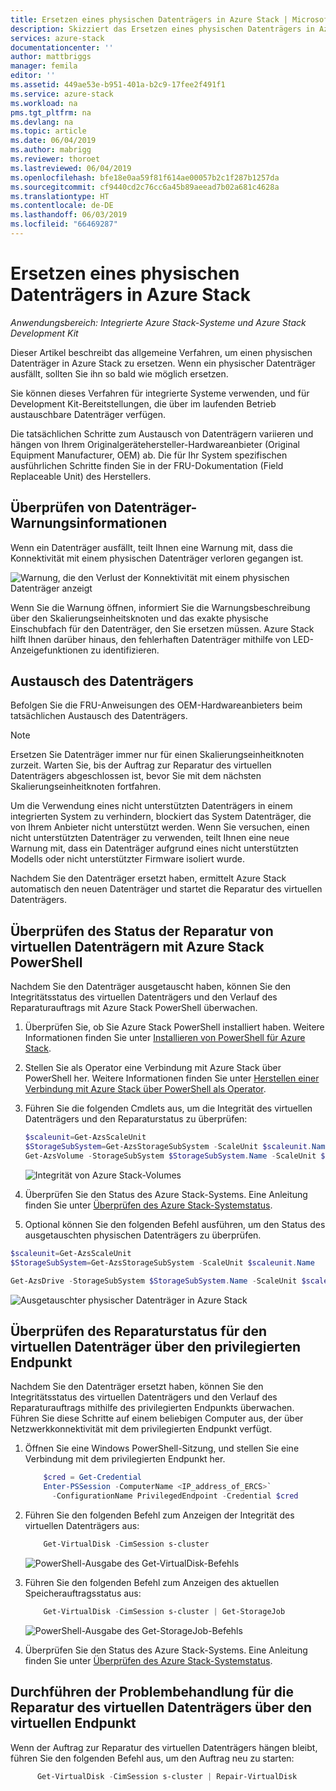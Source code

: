 ```yaml
---
title: Ersetzen eines physischen Datenträgers in Azure Stack | Microsoft-Dokumentation
description: Skizziert das Ersetzen eines physischen Datenträgers in Azure Stack.
services: azure-stack
documentationcenter: ''
author: mattbriggs
manager: femila
editor: ''
ms.assetid: 449ae53e-b951-401a-b2c9-17fee2f491f1
ms.service: azure-stack
ms.workload: na
pms.tgt_pltfrm: na
ms.devlang: na
ms.topic: article
ms.date: 06/04/2019
ms.author: mabrigg
ms.reviewer: thoroet
ms.lastreviewed: 06/04/2019
ms.openlocfilehash: bfe18e0aa59f81f614ae00057b2c1f287b1257da
ms.sourcegitcommit: cf9440cd2c76cc6a45b89aeead7b02a681c4628a
ms.translationtype: HT
ms.contentlocale: de-DE
ms.lasthandoff: 06/03/2019
ms.locfileid: "66469287"
---
```

# <a name="replace-a-physical-disk-in-azure-stack"></a>Ersetzen eines physischen Datenträgers in Azure Stack

*Anwendungsbereich: Integrierte Azure Stack-Systeme und Azure Stack Development Kit*

Dieser Artikel beschreibt das allgemeine Verfahren, um einen physischen Datenträger in Azure Stack zu ersetzen. Wenn ein physischer Datenträger ausfällt, sollten Sie ihn so bald wie möglich ersetzen.

Sie können dieses Verfahren für integrierte Systeme verwenden, und für Development Kit-Bereitstellungen, die über im laufenden Betrieb austauschbare Datenträger verfügen.

Die tatsächlichen Schritte zum Austausch von Datenträgern variieren und hängen von Ihrem Originalgerätehersteller-Hardwareanbieter (Original Equipment Manufacturer, OEM) ab. Die für Ihr System spezifischen ausführlichen Schritte finden Sie in der FRU-Dokumentation (Field Replaceable Unit) des Herstellers.

## <a name="review-disk-alert-information"></a>Überprüfen von Datenträger-Warnungsinformationen
Wenn ein Datenträger ausfällt, teilt Ihnen eine Warnung mit, dass die Konnektivität mit einem physischen Datenträger verloren gegangen ist.

![Warnung, die den Verlust der Konnektivität mit einem physischen Datenträger anzeigt](media/azure-stack-replace-disk/DiskAlert.png)

Wenn Sie die Warnung öffnen, informiert Sie die Warnungsbeschreibung über den Skalierungseinheitsknoten und das exakte physische Einschubfach für den Datenträger, den Sie ersetzen müssen. Azure Stack hilft Ihnen darüber hinaus, den fehlerhaften Datenträger mithilfe von LED-Anzeigefunktionen zu identifizieren.

## <a name="replace-the-disk"></a>Austausch des Datenträgers

Befolgen Sie die FRU-Anweisungen des OEM-Hardwareanbieters beim tatsächlichen Austausch des Datenträgers.

> [!note]
> Ersetzen Sie Datenträger immer nur für einen Skalierungseinheitknoten zurzeit. Warten Sie, bis der Auftrag zur Reparatur des virtuellen Datenträgers abgeschlossen ist, bevor Sie mit dem nächsten Skalierungseinheitknoten fortfahren.

Um die Verwendung eines nicht unterstützten Datenträgers in einem integrierten System zu verhindern, blockiert das System Datenträger, die von Ihrem Anbieter nicht unterstützt werden. Wenn Sie versuchen, einen nicht unterstützten Datenträger zu verwenden, teilt Ihnen eine neue Warnung mit, dass ein Datenträger aufgrund eines nicht unterstützten Modells oder nicht unterstützter Firmware isoliert wurde.

Nachdem Sie den Datenträger ersetzt haben, ermittelt Azure Stack automatisch den neuen Datenträger und startet die Reparatur des virtuellen Datenträgers.

## <a name="check-the-status-of-virtual-disk-repair-using-azure-stack-powershell"></a>Überprüfen des Status der Reparatur von virtuellen Datenträgern mit Azure Stack PowerShell

Nachdem Sie den Datenträger ausgetauscht haben, können Sie den Integritätsstatus des virtuellen Datenträgers und den Verlauf des Reparaturauftrags mit Azure Stack PowerShell überwachen.

1. Überprüfen Sie, ob Sie Azure Stack PowerShell installiert haben. Weitere Informationen finden Sie unter [Installieren von PowerShell für Azure Stack](azure-stack-powershell-install.md).
2. Stellen Sie als Operator eine Verbindung mit Azure Stack über PowerShell her. Weitere Informationen finden Sie unter [Herstellen einer Verbindung mit Azure Stack über PowerShell als Operator](azure-stack-powershell-configure-admin.md).
3. Führen Sie die folgenden Cmdlets aus, um die Integrität des virtuellen Datenträgers und den Reparaturstatus zu überprüfen:
    ```powershell  
    $scaleunit=Get-AzsScaleUnit
    $StorageSubSystem=Get-AzsStorageSubSystem -ScaleUnit $scaleunit.Name
    Get-AzsVolume -StorageSubSystem $StorageSubSystem.Name -ScaleUnit $scaleunit.name | Select-Object VolumeLabel, OperationalStatus, RepairStatus
    ```

    ![Integrität von Azure Stack-Volumes](media/azure-stack-replace-disk/get-azure-stack-volumes-health.png)

4. Überprüfen Sie den Status des Azure Stack-Systems. Eine Anleitung finden Sie unter [Überprüfen des Azure Stack-Systemstatus](azure-stack-diagnostic-test.md).
5. Optional können Sie den folgenden Befehl ausführen, um den Status des ausgetauschten physischen Datenträgers zu überprüfen.

```powershell  
$scaleunit=Get-AzsScaleUnit
$StorageSubSystem=Get-AzsStorageSubSystem -ScaleUnit $scaleunit.Name

Get-AzsDrive -StorageSubSystem $StorageSubSystem.Name -ScaleUnit $scaleunit.name | Format-Table Storagenode, Healthstatus, PhysicalLocation, Model, MediaType,  CapacityGB, CanPool, CannotPoolReason
```

![Ausgetauschter physischer Datenträger in Azure Stack](media/azure-stack-replace-disk/get-azure-stack-volumes-health.png)

## <a name="check-the-status-of-virtual-disk-repair-using-the-privileged-endpoint"></a>Überprüfen des Reparaturstatus für den virtuellen Datenträger über den privilegierten Endpunkt
 
Nachdem Sie den Datenträger ersetzt haben, können Sie den Integritätsstatus des virtuellen Datenträgers und den Verlauf des Reparaturauftrags mithilfe des privilegierten Endpunkts überwachen. Führen Sie diese Schritte auf einem beliebigen Computer aus, der über Netzwerkkonnektivität mit dem privilegierten Endpunkt verfügt.

1. Öffnen Sie eine Windows PowerShell-Sitzung, und stellen Sie eine Verbindung mit dem privilegierten Endpunkt her.
    ```powershell
        $cred = Get-Credential
        Enter-PSSession -ComputerName <IP_address_of_ERCS>`
          -ConfigurationName PrivilegedEndpoint -Credential $cred
    ``` 
  
2. Führen Sie den folgenden Befehl zum Anzeigen der Integrität des virtuellen Datenträgers aus:
    ```powershell
        Get-VirtualDisk -CimSession s-cluster
    ```
   ![PowerShell-Ausgabe des Get-VirtualDisk-Befehls](media/azure-stack-replace-disk/GetVirtualDiskOutput.png)

3. Führen Sie den folgenden Befehl zum Anzeigen des aktuellen Speicherauftragsstatus aus:
    ```powershell
        Get-VirtualDisk -CimSession s-cluster | Get-StorageJob
    ```
      ![PowerShell-Ausgabe des Get-StorageJob-Befehls](media/azure-stack-replace-disk/GetStorageJobOutput.png)

4. Überprüfen Sie den Status des Azure Stack-Systems. Eine Anleitung finden Sie unter [Überprüfen des Azure Stack-Systemstatus](azure-stack-diagnostic-test.md).


## <a name="troubleshoot-virtual-disk-repair-using-the-privileged-endpoint"></a>Durchführen der Problembehandlung für die Reparatur des virtuellen Datenträgers über den virtuellen Endpunkt

Wenn der Auftrag zur Reparatur des virtuellen Datenträgers hängen bleibt, führen Sie den folgenden Befehl aus, um den Auftrag neu zu starten:
  ```powershell
        Get-VirtualDisk -CimSession s-cluster | Repair-VirtualDisk
  ``` 
